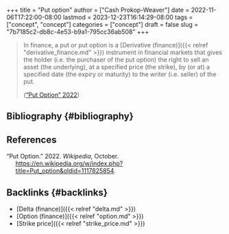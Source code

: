 +++
title = "Put option"
author = ["Cash Prokop-Weaver"]
date = 2022-11-06T17:22:00-08:00
lastmod = 2023-12-23T16:14:29-08:00
tags = ["concept", "concept"]
categories = ["concept"]
draft = false
slug = "7b7185c2-db8c-4e53-b9a1-795cc36ab508"
+++

> In finance, a put or put option is a [Derivative (finance)]({{< relref "derivative_finance.md" >}}) instrument in financial markets that gives the holder (i.e. the purchaser of the put option) the right to sell an asset (the underlying), at a specified price (the strike), by (or at) a specified date (the expiry or maturity) to the writer (i.e. seller) of the put.
>
> (<a href="#citeproc_bib_item_1">“Put Option” 2022</a>)


## Bibliography {#bibliography}

## References

<style>.csl-entry{text-indent: -1.5em; margin-left: 1.5em;}</style><div class="csl-bib-body">
  <div class="csl-entry"><a id="citeproc_bib_item_1"></a>“Put Option.” 2022. <i>Wikipedia</i>, October. <a href="https://en.wikipedia.org/w/index.php?title=Put_option&oldid=1117825854">https://en.wikipedia.org/w/index.php?title=Put_option&#38;oldid=1117825854</a>.</div>
</div>



## Backlinks {#backlinks}

-   [Delta (finance)]({{< relref "delta.md" >}})
-   [Option (finance)]({{< relref "option.md" >}})
-   [Strike price]({{< relref "strike_price.md" >}})
